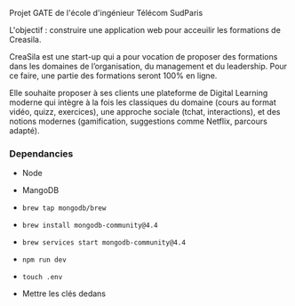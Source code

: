 Projet GATE de l'école d'ingénieur Télécom SudParis

L'objectif : construire une application web pour acceuilir les formations de Creasila.

CreaSila est une start-up qui a pour vocation de proposer des formations dans les domaines de l’organisation, du management et du leadership. Pour ce faire, une partie des formations seront 100% en ligne.

Elle souhaite proposer à ses clients une plateforme de Digital Learning moderne qui intègre à la fois les classiques du domaine (cours au format vidéo, quizz, exercices), une approche sociale (tchat, interactions), et des notions modernes (gamification, suggestions comme Netflix, parcours adapté).

### Dependancies

- Node 
- MangoDB

- `brew tap mongodb/brew`
- `brew install mongodb-community@4.4`
- `brew services start mongodb-community@4.4`

- `npm run dev`
- `touch .env`

- Mettre les clés dedans 